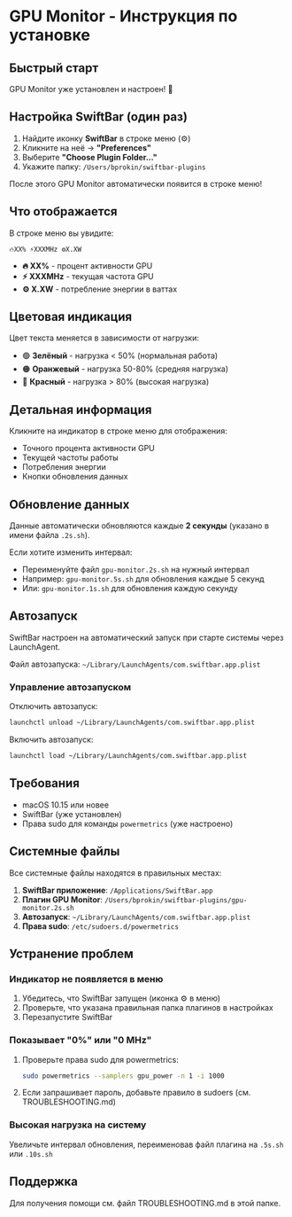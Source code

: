 # GPU Monitor - Инструкция по установке

## Быстрый старт

GPU Monitor уже установлен и настроен! 🎉

## Настройка SwiftBar (один раз)

1. Найдите иконку **SwiftBar** в строке меню (⚙️)
2. Кликните на неё → **"Preferences"**
3. Выберите **"Choose Plugin Folder..."**
4. Укажите папку: `/Users/bprokin/swiftbar-plugins`

После этого GPU Monitor автоматически появится в строке меню!

## Что отображается

В строке меню вы увидите:

```
🔥XX% ⚡XXXMHz ⚙️X.XW
```

- **🔥 XX%** - процент активности GPU
- **⚡ XXXMHz** - текущая частота GPU
- **⚙️ X.XW** - потребление энергии в ваттах

## Цветовая индикация

Цвет текста меняется в зависимости от нагрузки:

- 🟢 **Зелёный** - нагрузка < 50% (нормальная работа)
- 🟠 **Оранжевый** - нагрузка 50-80% (средняя нагрузка)
- 🔴 **Красный** - нагрузка > 80% (высокая нагрузка)

## Детальная информация

Кликните на индикатор в строке меню для отображения:
- Точного процента активности GPU
- Текущей частоты работы
- Потребления энергии
- Кнопки обновления данных

## Обновление данных

Данные автоматически обновляются каждые **2 секунды** (указано в имени файла `.2s.sh`).

Если хотите изменить интервал:
- Переименуйте файл `gpu-monitor.2s.sh` на нужный интервал
- Например: `gpu-monitor.5s.sh` для обновления каждые 5 секунд
- Или: `gpu-monitor.1s.sh` для обновления каждую секунду

## Автозапуск

SwiftBar настроен на автоматический запуск при старте системы через LaunchAgent.

Файл автозапуска: `~/Library/LaunchAgents/com.swiftbar.app.plist`

### Управление автозапуском

Отключить автозапуск:
```bash
launchctl unload ~/Library/LaunchAgents/com.swiftbar.app.plist
```

Включить автозапуск:
```bash
launchctl load ~/Library/LaunchAgents/com.swiftbar.app.plist
```

## Требования

- macOS 10.15 или новее
- SwiftBar (уже установлен)
- Права sudo для команды `powermetrics` (уже настроено)

## Системные файлы

Все системные файлы находятся в правильных местах:

1. **SwiftBar приложение**: `/Applications/SwiftBar.app`
2. **Плагин GPU Monitor**: `/Users/bprokin/swiftbar-plugins/gpu-monitor.2s.sh`
3. **Автозапуск**: `~/Library/LaunchAgents/com.swiftbar.app.plist`
4. **Права sudo**: `/etc/sudoers.d/powermetrics`

## Устранение проблем

### Индикатор не появляется в меню

1. Убедитесь, что SwiftBar запущен (иконка ⚙️ в меню)
2. Проверьте, что указана правильная папка плагинов в настройках
3. Перезапустите SwiftBar

### Показывает "0%" или "0 MHz"

1. Проверьте права sudo для powermetrics:
   ```bash
   sudo powermetrics --samplers gpu_power -n 1 -i 1000
   ```
2. Если запрашивает пароль, добавьте правило в sudoers (см. TROUBLESHOOTING.md)

### Высокая нагрузка на систему

Увеличьте интервал обновления, переименовав файл плагина на `.5s.sh` или `.10s.sh`

## Поддержка

Для получения помощи см. файл TROUBLESHOOTING.md в этой папке.


